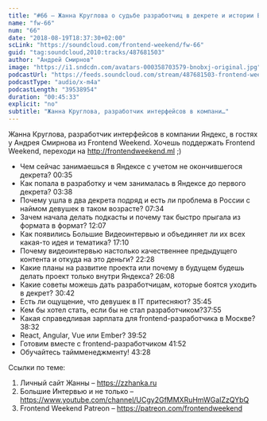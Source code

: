 ```yaml
---
title: "#66 – Жанна Круглова о судьбе разработчиц в декрете и истории Больших Интервью"
name: "fw-66"
num: "66"
date: "2018-08-19T18:37:30+02:00"
scLink: "https://soundcloud.com/frontend-weekend/fw-66"
guid: "tag:soundcloud,2010:tracks/487681503"
author: "Андрей Смирнов"
image: "https://i1.sndcdn.com/avatars-000358703579-bnobxj-original.jpg"
podcastUrl: "https://feeds.soundcloud.com/stream/487681503-frontend-weekend-fw-66.m4a"
podcastType: "audio/x-m4a"
podcastLength: "39538954"
duration: "00:45:33"
explicit: "no"
subtitle: "Жанна Круглова, разработчик интерфейсов в компани…"
---
```

Жанна Круглова, разработчик интерфейсов в компании Яндекс, в гостях у Андрея Смирнова из Frontend Weekend. Хочешь поддержать Frontend Weekend, переходи на http://frontendweekend.ml ;)

- Чем сейчас занимаешься в Яндексе с учетом не окончившегося декрета? 00:35
- Как попала в разработку и чем занималась в Яндексе до первого декрета? 03:38
- Почему ушла в два декрета подряд и есть ли проблема в России с наймом девушек в таком возрасте? 07:34
- Зачем начала делать подкасты и почему так быстро прыгала из формата в формат? 12:07
- Как появились Большие Видеоинтервью и объединяет ли их всех какая-то идея и тематика? 17:10
- Почему видеоинтервью настолько качественнее предыдущего контента и откуда на это деньги? 22:28
- Какие планы на развитие проекта или почему в будущем будешь делать проект только внутри Яндекса? 26:08
- Какие советы можешь дать разработчицам, которые боятся уходить в декрет? 30:42
- Есть ли ощущение, что девушек в IT притесняют? 35:45
- Кем бы хотел стать, если бы не стал разработчиком?37:55
- Какая справедливая зарплата для frontend-разработчика в Москве? 38:32
- React, Angular, Vue или Ember? 39:52
- Готовим вместе с frontend-разработчиком 41:52
- Обучайтесь таймменеджменту! 43:28

Ссылки по теме:
1) Личный сайт Жанны – https://zzhanka.ru
2) Большие Интервью и не только – https://www.youtube.com/channel/UCgy2GfMMXRuHmWGaIZzQYbQ
3) Frontend Weekend Patreon – https://patreon.com/frontendweekend